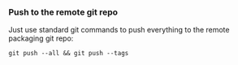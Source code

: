 ### Push to the remote git repo

Just use standard git commands to push everything to the remote packaging git repo:

`git push --all && git push --tags`
